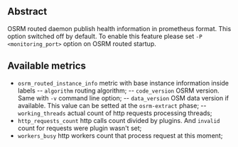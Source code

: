 ## Abstract

OSRM routed daemon publish health information in prometheus format.
This option switched off by default. To enable this feature please set `-P <monitoring_port>` option on OSRM routed startup.


## Available metrics

- `osrm_routed_instance_info` metric with base instance information inside labels
-- `algorithm` routing algorithm;
-- `code_version` OSRM version. Same with `-v` command line option;
-- `data_version` OSM data version if available. This value can be setted at the `osrm-extract` phase;
-- `working_threads` actual count of http requests processing threads;
- `http_requests_count` http calls count divided by plugins. And `invalid` count for requests were plugin wasn't set;
- `workers_busy` http workers count that process request at this moment;
